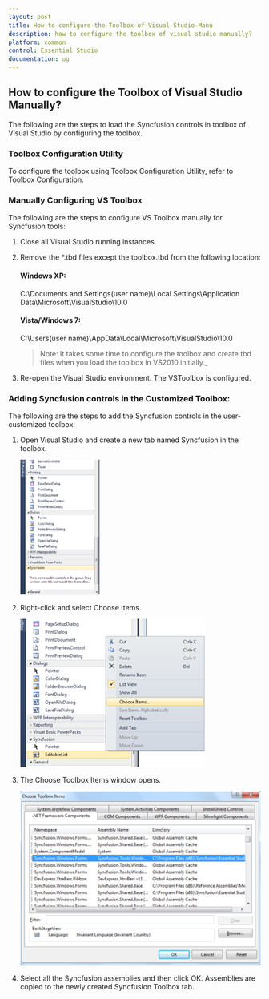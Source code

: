 ```yaml
---
layout: post
title: How-to-configure-the-Toolbox-of-Visual-Studio-Manu
description: how to configure the toolbox of visual studio manually?
platform: common
control: Essential Studio
documentation: ug
---
```


## How to configure the Toolbox of Visual Studio Manually?

The following are the steps to load the Syncfusion controls in toolbox of Visual Studio by configuring the toolbox.

### Toolbox Configuration Utility

To configure the toolbox using Toolbox Configuration Utility, refer to Toolbox Configuration.

### Manually Configuring VS Toolbox

The following are the steps to configure VS Toolbox manually for Syncfusion tools:

1. Close all Visual Studio running instances.
2. Remove the *.tbd files except the toolbox.tbd from the following location:

   #### Windows XP: 

   C:\Documents and Settings\(user name)\Local Settings\Application Data\Microsoft\VisualStudio\10.0

   #### Vista/Windows 7:

   C:\Users\(user name)\AppData\Local\Microsoft\VisualStudio\10.0

   > Note: It takes some time to configure the toolbox and create tbd files when you load the toolbox in VS2010 initially._

3. Re-open the Visual Studio environment. The VSToolbox is configured.

### Adding Syncfusion controls in the Customized Toolbox:

The following are the steps to add the Syncfusion controls in the user-customized toolbox:

1. Open Visual Studio and create a new tab named Syncfusion in the toolbox.

   ![](Manually-Configuring-VS-Toolbox_images/Manually-Configuring-VS-Toolbox_img2.png)

2. Right-click and select Choose Items.

   ![](Manually-Configuring-VS-Toolbox_images/Manually-Configuring-VS-Toolbox_img3.png)

3. The Choose Toolbox Items window opens.

   ![](Manually-Configuring-VS-Toolbox_images/Manually-Configuring-VS-Toolbox_img4.png)

4. Select all the Syncfusion assemblies and then click OK. Assemblies are copied to the newly created Syncfusion Toolbox tab. 
